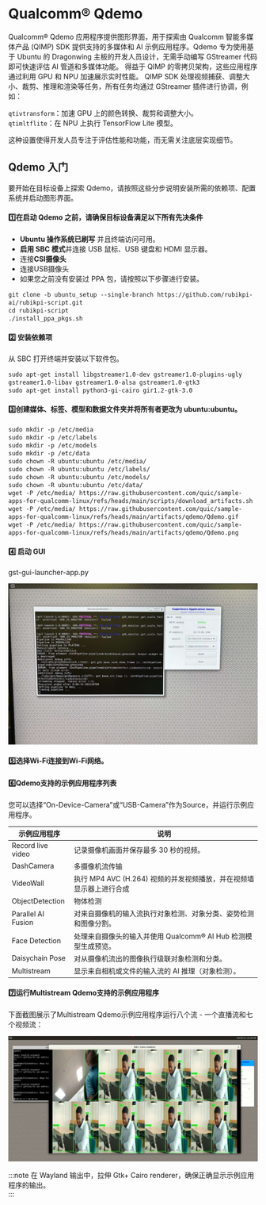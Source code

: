 # Qualcomm® Qdemo

Qualcomm® Qdemo 应用程序提供图形界面，用于探索由 Qualcomm 智能多媒体产品 (QIMP) SDK 提供支持的多媒体和 AI 示例应用程序。Qdemo 专为使用基于 Ubuntu 的 Dragonwing 主板的开发人员设计，无需手动编写 GStreamer 代码即可快速评估 AI 管道和多媒体功能。  得益于 QIMP 的零拷贝架构，这些应用程序通过利用 GPU 和 NPU 加速展示实时性能。  QIMP SDK 处理视频捕获、调整大小、裁剪、推理和渲染等任务，所有任务均通过 GStreamer 插件进行协调，例如：

`qtivtransform`：加速 GPU 上的颜色转换、裁剪和调整大小。  
`qtimltflite`：在 NPU 上执行 TensorFlow Lite 模型。

这种设置使得开发人员专注于评估性能和功能，而无需关注底层实现细节。

## Qdemo 入门

要开始在目标设备上探索 Qdemo，请按照这些分步说明安装所需的依赖项、配置系统并启动图形界面。

#### 1️⃣在启动 Qdemo 之前，请确保目标设备满足以下所有先决条件

* **Ubuntu 操作系统已刷写** 并且终端访问可用。
* **启用 SBC 模式**并连接 USB 鼠标、USB 键盘和 HDMI 显示器。
* 连接**CSI摄像头**
* 连接USB摄像头
* 如果您之前没有安装过 PPA 包，请按照以下步骤进行安装。

```shell
git clone -b ubuntu_setup --single-branch https://github.com/rubikpi-ai/rubikpi-script.git 
cd rubikpi-script  
./install_ppa_pkgs.sh 
```

#### 2️⃣ 安装依赖项

从 SBC 打开终端并安装以下软件包。

```shell
sudo apt-get install libgstreamer1.0-dev gstreamer1.0-plugins-ugly gstreamer1.0-libav gstreamer1.0-alsa gstreamer1.0-gtk3
sudo apt-get install python3-gi-cairo gir1.2-gtk-3.0
```

#### 3️⃣创建媒体、标签、模型和数据文件夹并将所有者更改为 ubuntu:ubuntu。

```shell
sudo mkdir -p /etc/media
sudo mkdir -p /etc/labels
sudo mkdir -p /etc/models
sudo mkdir -p /etc/data
sudo chown -R ubuntu:ubuntu /etc/media/
sudo chown -R ubuntu:ubuntu /etc/labels/
sudo chown -R ubuntu:ubuntu /etc/models/
sudo chown -R ubuntu:ubuntu /etc/data/
wget -P /etc/media/ https://raw.githubusercontent.com/quic/sample-apps-for-qualcomm-linux/refs/heads/main/scripts/download_artifacts.sh
wget -P /etc/media/ https://raw.githubusercontent.com/quic/sample-apps-for-qualcomm-linux/refs/heads/main/artifacts/qdemo/Qdemo.gif
wget -P /etc/media/ https://raw.githubusercontent.com/quic/sample-apps-for-qualcomm-linux/refs/heads/main/artifacts/qdemo/Qdemo.png  
```

#### 4️⃣ 启动 GUI

gst-gui-launcher-app.py

![](./images/Qdemo.jpg)

#### 5️⃣选择Wi-Fi连接到Wi-Fi网络。

#### 6️⃣Qdemo支持的示例应用程序列表

您可以选择“On-Device-Camera”或“USB-Camera”作为Source，并运行示例应用程序。

| 示例应用程序| 说明
|----------|----------
| Record live video| 记录摄像机画面并保存最多 30 秒的视频。
| DashCamera| 多摄像机流传输
| VideoWall| 执行 MP4 AVC (H.264) 视频的并发视频播放，并在视频墙显示器上进行合成
| ObjectDetection| 物体检测
| Parallel AI Fusion| 对来自摄像机的输入流执行对象检测、对象分类、姿势检测和图像分割。
| Face Detection| 处理来自摄像头的输入并使用 Qualcomm® AI Hub 检测模型生成预览。
| Daisychain Pose| 对从摄像机流出的图像执行级联对象检测和分类。
| Multistream| 显示来自相机或文件的输入流的 AI 推理（对象检测）。

#### 7️⃣运行Multistream Qdemo支持的示例应用程序

下面截图展示了Multistream Qdemo示例应用程序运行八个流 - 一个直播流和七个视频流：

![](./images/Qdemo_multistream.jpg)

:::note 在 Wayland 输出中，拉伸 Gtk+ Cairo renderer，确保正确显示示例应用程序的输出。  
:::